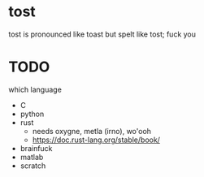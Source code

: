 # tost
tost is pronounced like toast but spelt like tost; fuck you

# TODO
which language
- C
- python
- rust
    - needs oxygne, metla (irno), wo'ooh
    - https://doc.rust-lang.org/stable/book/
- brainfuck
- matlab
- scratch
